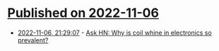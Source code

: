 # [Published on 2022-11-06](index.md)

* [2022-11-06, 21:29:07](https://news.ycombinator.com/item?id=33497424) - [Ask HN: Why is coil whine in electronics so prevalent?](https://news.ycombinator.com/item?id=33497424)
